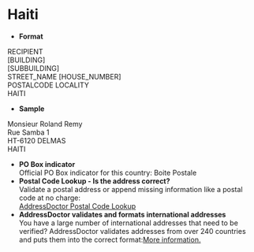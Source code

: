 Haiti
=====

- **Format**

RECIPIENT  
[BUILDING]  
[SUBBUILDING]  
STREET_NAME [HOUSE_NUMBER]  
POSTALCODE LOCALITY  
HAITI
- **Sample**

Monsieur Roland Remy  
Rue Samba 1  
HT-6120 DELMAS  
HAITI
- **PO Box indicator**  
Official PO Box indicator for this country: Boite Postale
- **Postal Code Lookup - Is the address correct?**  
Validate a postal address or append missing information like a postal code at no charge:  
[AddressDoctor Postal Code Lookup](http://lookup.addressdoctor.com/lookup/default.aspx?lang=en&country=HTI)
- **AddressDoctor validates and formats international addresses**  
You have a large number of international addresses that need to be verified? AddressDoctor validates addresses from over 240 countries and puts them into the correct format:[More information.](index.php?id=31&L=1)